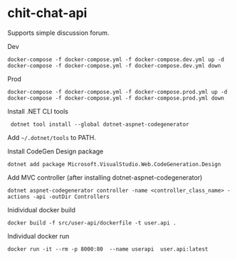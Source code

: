 # chit-chat-api
Supports simple discussion forum.

Dev
```
docker-compose -f docker-compose.yml -f docker-compose.dev.yml up -d
docker-compose -f docker-compose.yml -f docker-compose.dev.yml down
```

Prod
```
docker-compose -f docker-compose.yml -f docker-compose.prod.yml up -d
docker-compose -f docker-compose.yml -f docker-compose.prod.yml down
```

Install .NET CLI tools
```
 dotnet tool install --global dotnet-aspnet-codegenerator
```
Add ```~/.dotnet/tools``` to PATH.

Install CodeGen Design package
```
dotnet add package Microsoft.VisualStudio.Web.CodeGeneration.Design
```

Add MVC controller (after installing dotnet-aspnet-codegenerator)
```
dotnet aspnet-codegenerator controller -name <controller_class_name> -actions -api -outDir Controllers
```

Inidividual docker build
```
docker build -f src/user-api/dockerfile -t user.api .
```

Individual docker run
```
docker run -it --rm -p 8000:80  --name userapi  user.api:latest
```